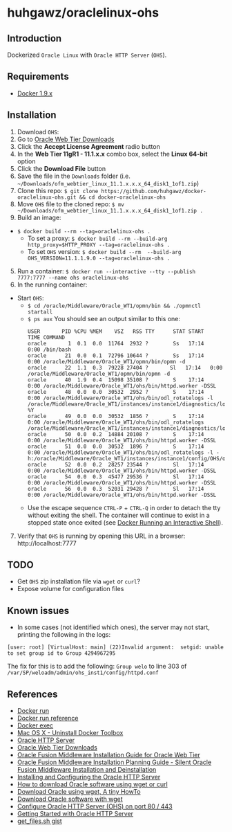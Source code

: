 # huhgawz/oraclelinux-ohs

## Introduction

Dockerized `Oracle Linux` with `Oracle HTTP Server` (`OHS`).

## Requirements

- [Docker 1.9.x](http://docs.docker.com/engine/installation/mac/)

## Installation

1. Download `OHS`:
  1. Go to [Oracle Web Tier Downloads](http://www.oracle.com/technetwork/middleware/webtier/downloads/)
  2. Click the **Accept License Agreement** radio button
  3. In the **Web Tier 11gR1 - 11.1.x.x** combo box, select the **Linux 64-bit** option
  4. Click the **Download File** button
  5. Save the file in the `Downloads` folder (i.e. `~/Downloads/ofm_webtier_linux_11.1.x.x.x_64_disk1_1of1.zip`)
2. Clone this repo: `$ git clone https://github.com/huhgawz/docker-oraclelinux-ohs.git && cd docker-oraclelinux-ohs`
3. Move `OHS` file to the cloned repo: `$ mv ~/Downloads/ofm_webtier_linux_11.1.x.x.x_64_disk1_1of1.zip .`
4. Build an image:
  - `$ docker build --rm --tag=oraclelinux-ohs .`
    - To set a proxy: `$ docker build --rm --build-arg http_proxy=$HTTP_PROXY --tag=oraclelinux-ohs .`
    - To set `OHS` version: `$ docker build --rm  --build-arg OHS_VERSION=11.1.1.9.0 --tag=oraclelinux-ohs .`
5. Run a container: `$ docker run --interactive --tty --publish 7777:7777 --name ohs oraclelinux-ohs`
6. In the running container:
  - Start `OHS`:
    - `$ cd /oracle/Middleware/Oracle_WT1/opmn/bin && ./opmnctl startall`
    - `$ ps aux`
      You should see an output similar to this one:
      ```
      USER       PID %CPU %MEM    VSZ   RSS TTY      STAT START   TIME COMMAND
      oracle       1  0.1  0.0  11764  2932 ?        Ss   17:14   0:00 /bin/bash
      oracle      21  0.0  0.1  72796 10644 ?        Ss   17:14   0:00 /oracle/Middleware/Oracle_WT1/opmn/bin/opmn -d
      oracle      22  1.1  0.3  79228 27404 ?       Sl   17:14   0:00 /oracle/Middleware/Oracle_WT1/opmn/bin/opmn -d
      oracle      40  1.9  0.4  15098 35108 ?        S    17:14   0:00 /oracle/Middleware/Oracle_WT1/ohs/bin/httpd.worker -DSSL
      oracle      48  0.0  0.0  30532  2952 ?        S    17:14   0:00 /oracle/Middleware/Oracle_WT1/ohs/bin/odl_rotatelogs -l /oracle/Middleware/Oracle_WT1/instances/instance1/diagnostics/logs/OHS/ohs1/ohs1-%Y
      oracle      49  0.0  0.0  30532  1856 ?        S    17:14   0:00 /oracle/Middleware/Oracle_WT1/ohs/bin/odl_rotatelogs /oracle/Middleware/Oracle_WT1/instances/instance1/diagnostics/logs/OHS/ohs1/access_log
      oracle      50  0.0  0.2  14884 20108 ?        S    17:14   0:00 /oracle/Middleware/Oracle_WT1/ohs/bin/httpd.worker -DSSL
      oracle      51  0.0  0.0  30532  1896 ?        S    17:14   0:00 /oracle/Middleware/Oracle_WT1/ohs/bin/odl_rotatelogs -l -h:/oracle/Middleware/Oracle_WT1/instances/instance1/config/OHS/ohs1/component_even
      oracle      52  0.0  0.2  28257 23544 ?        Sl   17:14   0:00 /oracle/Middleware/Oracle_WT1/ohs/bin/httpd.worker -DSSL
      oracle      54  0.0  0.3  45477 29536 ?        Sl   17:14   0:00 /oracle/Middleware/Oracle_WT1/ohs/bin/httpd.worker -DSSL
      oracle      56  0.0  0.3  52031 29428 ?        Sl   17:14   0:00 /oracle/Middleware/Oracle_WT1/ohs/bin/httpd.worker -DSSL
      ```
    - Use the escape sequence `CTRL-P` + `CTRL-Q` in order to detach the tty without exiting the shell. The container will continue to exist in a stopped state once exited (see [Docker Running an Interactive Shell](http://docs.docker.com/engine/userguide/basics/#running-an-interactive-shell)).
7. Verify that `OHS` is running by opening this URL in a browser: http://localhost:7777

## TODO

- Get `OHS` zip installation file via `wget` or `curl`?
- Expose volume for configuration files

## Known issues

- In some cases (not identified which ones), the server may not start, printing the following in the logs:
```
[user: root] [VirtualHost: main] (22)Invalid argument:  setgid: unable to set group id to Group 4294967295
```
The fix for this is to add the following: `Group welo` to line 303 of `/var/SP/weloadm/admin/ohs_inst1/config/httpd.conf`

## References

- [Docker run](https://docs.docker.com/reference/commandline/run/)
- [Docker run reference](https://docs.docker.com/reference/run/)
- [Docker exec](https://docs.docker.com/reference/commandline/exec/)
- [Mac OS X - Uninstall Docker Toolbox](http://docs.docker.com/engine/installation/mac/#uninstall-docker-toolbox)
- [Oracle HTTP Server](http://www.oracle.com/technetwork/middleware/webtier/overview/index.html#OHS)
- [Oracle Web Tier Downloads](http://www.oracle.com/technetwork/middleware/webtier/downloads/)
- [Oracle Fusion Middleware Installation Guide for Oracle Web Tier](https://docs.oracle.com/middleware/11119/webtier/install-ohs/toc.htm)
- [Oracle Fusion Middleware Installation Planning Guide - Silent Oracle Fusion Middleware Installation and Deinstallation](https://docs.oracle.com/middleware/11119/core/ASINS/silent_install.htm#ASINS235)
- [Installing and Configuring the Oracle HTTP Server](http://docs.oracle.com/html/E12405_15/wcadm_security_sso.htm#CEGEJJBE)
- [How to download Oracle software using wget or curl](http://www.pythian.com/blog/how-to-download-oracle-software-using-wget-or-curl/)
- [Download Oracle using wget, A tiny HowTo](http://nayyares.blogspot.com/2008/07/download-oracle-using-wget-tiny-howto.html)
- [Download Oracle software with wget](http://nayyares.blogspot.com/2008/07/download-oracle-using-wget-tiny-howto.html)
- [Configure Oracle HTTP Server (OHS) on port 80 / 443](http://onlineappsdba.com/index.php/2013/05/30/configure-oracle-http-server-ohs-on-port-80-443/)
- [Getting Started with Oracle HTTP Server](http://docs.oracle.com/cd/E16764_01/web.1111/e10144/getstart.htm#BEHFGCAE)
- [get_files.sh gist](https://gist.github.com/jpiwowar/6725209#file-get_files-sh)
